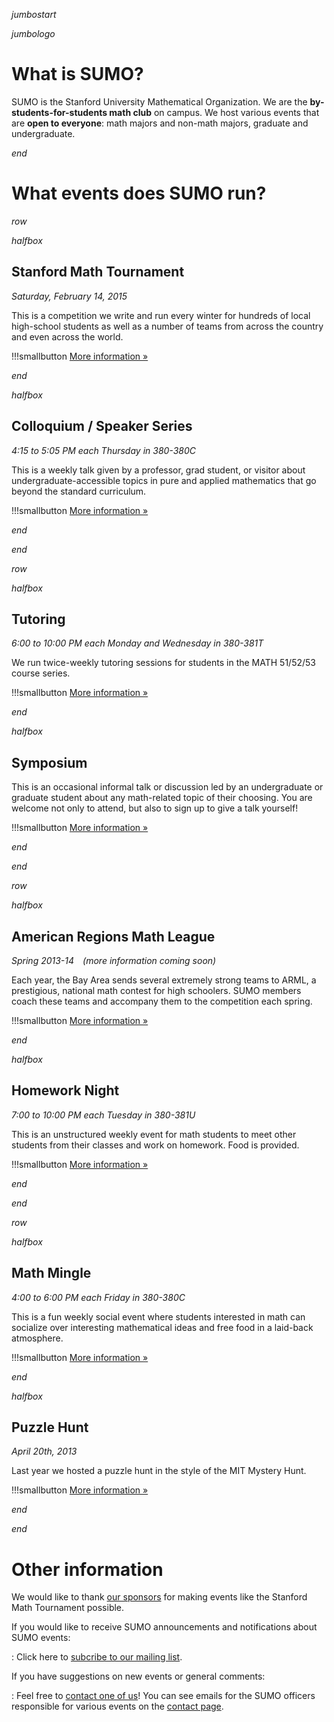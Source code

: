 $jumbostart$

$jumbologo$

# What is SUMO?

SUMO is the Stanford University Mathematical Organization. We are the
**by-students-for-students math club** on campus. We host various events that
are **open to everyone**: math majors and non-math majors, graduate and
undergraduate.

$end$

# What events does SUMO run?

$row$

$halfbox$

## Stanford Math Tournament

*Saturday, February 14, 2015*

This is a competition we write and run every winter for hundreds of local
high-school students as well as a number of teams from across the country and
even across the world.

!!!smallbutton [More information »](/smt/index.html)

$end$

$halfbox$

## Colloquium / Speaker Series

*4:15 to 5:05 PM each Thursday in 380-380C*

This is a weekly talk given by a professor, grad student, or visitor about
undergraduate-accessible topics in pure and applied mathematics that go beyond
the standard curriculum.

!!!smallbutton [More information »](/speakers.html)

$end$

$end$

$row$

$halfbox$

## Tutoring

*6:00 to 10:00 PM each Monday and Wednesday in 380-381T*

We run twice-weekly tutoring sessions for students in the MATH 51/52/53 course
series.

!!!smallbutton [More information »](/tutoring.html)

$end$

$halfbox$

## Symposium

This is an occasional informal talk or discussion led by an undergraduate or
graduate student about any math-related topic of their choosing. You are
welcome not only to attend, but also to sign up to give a talk yourself!

!!!smallbutton [More information »](/otherevents.html#symposium)

$end$

$end$

$row$

$halfbox$

## American Regions Math League

*Spring 2013-14&emsp;(more information coming soon)*

Each year, the Bay Area sends several extremely strong teams to ARML, a
prestigious, national math contest for high schoolers. SUMO members coach these
teams and accompany them to the competition each spring.

!!!smallbutton [More information »](/otherevents.html#arml)

$end$

$halfbox$

## Homework Night

*7:00 to 10:00 PM each Tuesday in 380-381U*

This is an unstructured weekly event for math students to meet other students
from their classes and work on homework. Food is provided.

!!!smallbutton [More information »](/otherevents.html#homework-night)

$end$

$end$

$row$

$halfbox$

## Math Mingle

*4:00 to 6:00 PM each Friday in 380-380C*

This is a fun weekly social event where students interested in math can
socialize over interesting mathematical ideas and free food in a laid-back
atmosphere.

!!!smallbutton [More information »](/otherevents.html#math-mingle)

$end$

$halfbox$

## Puzzle Hunt

*April 20th, 2013*

Last year we hosted a puzzle hunt in the style of the MIT Mystery Hunt.

!!!smallbutton [More information »](http://sumo.stanford.edu/puzzlehunt)

$end$

$end$

# Other information

We would like to thank [our sponsors](/sponsors.html) for making events like the
Stanford Math Tournament possible.

If you would like to receive SUMO announcements and notifications about SUMO events:

:   Click here to [subcribe to our mailing list](https://mailman.stanford.edu/mailman/listinfo/sumo-announce). 

If you have suggestions on new events or general comments:

:   Feel free to [contact one of us](/contact.html)! You can see emails for the SUMO officers responsible for various events on the [contact page](/contact.html).
